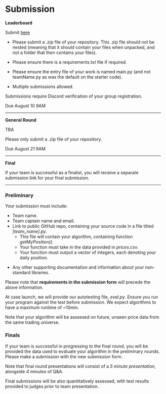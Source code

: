 # Submission

[//]: # (You can submit your GitHub repo [here]&#40;https://forms.gle/GiTtibt3qV4MxWPM8&#41;.)


**Leaderboard** 

[//]: # (Submit [here]&#40;https://docs.google.com/forms/d/e/1FAIpQLSfW38uanZzTMOvfHPKQQDbyohS3oBlVYUAsYlO5cU0LBUsS_Q/viewform?usp=sf_link&#41;)
Submit [here](https://algothon.au/submission)

* Please submit a .zip file of your repository. This .zip file should not be nested (meaning that it should contain your files when unpacked, and not a folder that then contains your files). 

* Please ensure there is a requirements.txt file if required. 

* Please ensure the entry file of your work is named main.py (and not teamName.py as was the default on the starter code).

* Multiple submissions allowed.

Submissions require Discord verification of your group registration. 

Due August 10 9AM


---

**General Round**

[//]: # (Submit [here]&#40;https://docs.google.com/forms/d/e/1FAIpQLSfW38uanZzTMOvfHPKQQDbyohS3oBlVYUAsYlO5cU0LBUsS_Q/viewform?usp=sf_link&#41;) 
TBA

Please only submit a .zip file of your repository.

Due August 21 9AM


---

**Final**

If your team is successful as a finalist, you will receive a separate submission link for your final submission.

---
### Preliminary

Your submission must include:

- Team name.
- Team captain name and email.
- Link to public GitHub repo, containing your source code in a file titled _[team_name].py._
  - This file will contain your algorithm, containing function _getMyPosition()._
  - Your function must take in the data provided in _prices.csv._
  - Your function must output a vector of integers, each denoting your daily position.

[//]: # (- 1 minute video, briefly explaining your algorithm and what strategies you employed.)
[//]: # (  - Team members are not _required_ to be in the video - voiceovers will suffice.)
- Any other supporting documentation and information about your non-standard libraries.

Please note that **requirements in the submission form** will precede the above information.

At case launch, we will provide our autotesting file, _eval.py_. Ensure you run your program against the test before submission. We expect algorithms to have a maximum runtime of ~10min.

Note that your algorithm will be assessed on future, unseen price data from the same trading universe.

### Finals

If your team is successful in progressing to the final round, you will be provided the data used to evaluate your algorithm in the preliminary rounds. Please make a submission with the new submission form.

Note that final round presentations will consist of a _5 minute presentation_, alongside _4 minutes_ of Q&A.

Final submissions will be also quantitatively assessed, with test results provided to judges prior to team presentation.
